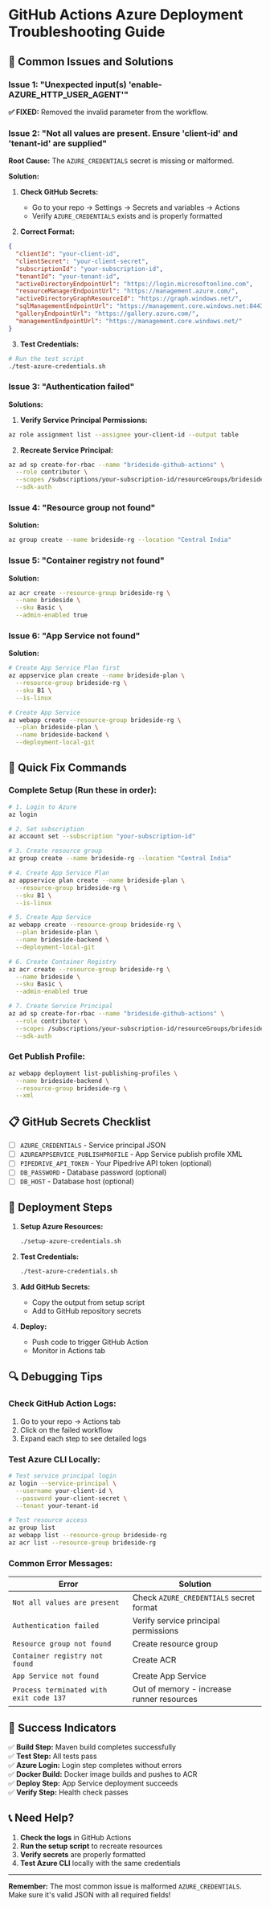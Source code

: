 # GitHub Actions Azure Deployment Troubleshooting Guide

## 🚨 **Common Issues and Solutions**

### **Issue 1: "Unexpected input(s) 'enable-AZURE_HTTP_USER_AGENT'"**
**✅ FIXED:** Removed the invalid parameter from the workflow.

### **Issue 2: "Not all values are present. Ensure 'client-id' and 'tenant-id' are supplied"**

**Root Cause:** The `AZURE_CREDENTIALS` secret is missing or malformed.

**Solution:**
1. **Check GitHub Secrets:**
   - Go to your repo → Settings → Secrets and variables → Actions
   - Verify `AZURE_CREDENTIALS` exists and is properly formatted

2. **Correct Format:**
```json
{
  "clientId": "your-client-id",
  "clientSecret": "your-client-secret", 
  "subscriptionId": "your-subscription-id",
  "tenantId": "your-tenant-id",
  "activeDirectoryEndpointUrl": "https://login.microsoftonline.com",
  "resourceManagerEndpointUrl": "https://management.azure.com/",
  "activeDirectoryGraphResourceId": "https://graph.windows.net/",
  "sqlManagementEndpointUrl": "https://management.core.windows.net:8443/",
  "galleryEndpointUrl": "https://gallery.azure.com/",
  "managementEndpointUrl": "https://management.core.windows.net/"
}
```

3. **Test Credentials:**
```bash
# Run the test script
./test-azure-credentials.sh
```

### **Issue 3: "Authentication failed"**

**Solutions:**
1. **Verify Service Principal Permissions:**
```bash
az role assignment list --assignee your-client-id --output table
```

2. **Recreate Service Principal:**
```bash
az ad sp create-for-rbac --name "brideside-github-actions" \
  --role contributor \
  --scopes /subscriptions/your-subscription-id/resourceGroups/brideside-rg \
  --sdk-auth
```

### **Issue 4: "Resource group not found"**

**Solution:**
```bash
az group create --name brideside-rg --location "Central India"
```

### **Issue 5: "Container registry not found"**

**Solution:**
```bash
az acr create --resource-group brideside-rg \
  --name brideside \
  --sku Basic \
  --admin-enabled true
```

### **Issue 6: "App Service not found"**

**Solution:**
```bash
# Create App Service Plan first
az appservice plan create --name brideside-plan \
  --resource-group brideside-rg \
  --sku B1 \
  --is-linux

# Create App Service
az webapp create --resource-group brideside-rg \
  --plan brideside-plan \
  --name brideside-backend \
  --deployment-local-git
```

## 🔧 **Quick Fix Commands**

### **Complete Setup (Run these in order):**
```bash
# 1. Login to Azure
az login

# 2. Set subscription
az account set --subscription "your-subscription-id"

# 3. Create resource group
az group create --name brideside-rg --location "Central India"

# 4. Create App Service Plan
az appservice plan create --name brideside-plan \
  --resource-group brideside-rg \
  --sku B1 \
  --is-linux

# 5. Create App Service
az webapp create --resource-group brideside-rg \
  --plan brideside-plan \
  --name brideside-backend \
  --deployment-local-git

# 6. Create Container Registry
az acr create --resource-group brideside-rg \
  --name brideside \
  --sku Basic \
  --admin-enabled true

# 7. Create Service Principal
az ad sp create-for-rbac --name "brideside-github-actions" \
  --role contributor \
  --scopes /subscriptions/your-subscription-id/resourceGroups/brideside-rg \
  --sdk-auth
```

### **Get Publish Profile:**
```bash
az webapp deployment list-publishing-profiles \
  --name brideside-backend \
  --resource-group brideside-rg \
  --xml
```

## 📋 **GitHub Secrets Checklist**

- [ ] `AZURE_CREDENTIALS` - Service principal JSON
- [ ] `AZUREAPPSERVICE_PUBLISHPROFILE` - App Service publish profile XML
- [ ] `PIPEDRIVE_API_TOKEN` - Your Pipedrive API token (optional)
- [ ] `DB_PASSWORD` - Database password (optional)
- [ ] `DB_HOST` - Database host (optional)

## 🎯 **Deployment Steps**

1. **Setup Azure Resources:**
   ```bash
   ./setup-azure-credentials.sh
   ```

2. **Test Credentials:**
   ```bash
   ./test-azure-credentials.sh
   ```

3. **Add GitHub Secrets:**
   - Copy the output from setup script
   - Add to GitHub repository secrets

4. **Deploy:**
   - Push code to trigger GitHub Action
   - Monitor in Actions tab

## 🔍 **Debugging Tips**

### **Check GitHub Action Logs:**
1. Go to your repo → Actions tab
2. Click on the failed workflow
3. Expand each step to see detailed logs

### **Test Azure CLI Locally:**
```bash
# Test service principal login
az login --service-principal \
  --username your-client-id \
  --password your-client-secret \
  --tenant your-tenant-id

# Test resource access
az group list
az webapp list --resource-group brideside-rg
az acr list --resource-group brideside-rg
```

### **Common Error Messages:**

| Error | Solution |
|-------|----------|
| `Not all values are present` | Check `AZURE_CREDENTIALS` secret format |
| `Authentication failed` | Verify service principal permissions |
| `Resource group not found` | Create resource group |
| `Container registry not found` | Create ACR |
| `App Service not found` | Create App Service |
| `Process terminated with exit code 137` | Out of memory - increase runner resources |

## 🚀 **Success Indicators**

✅ **Build Step:** Maven build completes successfully  
✅ **Test Step:** All tests pass  
✅ **Azure Login:** Login step completes without errors  
✅ **Docker Build:** Docker image builds and pushes to ACR  
✅ **Deploy Step:** App Service deployment succeeds  
✅ **Verify Step:** Health check passes  

## 📞 **Need Help?**

1. **Check the logs** in GitHub Actions
2. **Run the setup script** to recreate resources
3. **Verify secrets** are properly formatted
4. **Test Azure CLI** locally with the same credentials

---

**Remember:** The most common issue is malformed `AZURE_CREDENTIALS`. Make sure it's valid JSON with all required fields!
